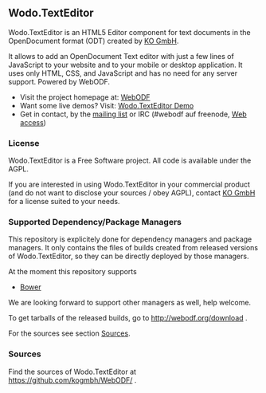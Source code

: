 ## Wodo.TextEditor

Wodo.TextEditor is an HTML5 Editor component for text documents in the OpenDocument format (ODT) created by [KO GmbH](http://kogmbh.com).

It allows to add an OpenDocument Text editor with just a few lines of JavaScript to your website and to your mobile or desktop application.
It uses only HTML, CSS, and JavaScript and has no need for any server support. Powered by WebODF.

* Visit the project homepage at: [WebODF](http://webodf.org)
* Want some live demos? Visit: [Wodo.TextEditor Demo](http://webodf.org/demo/)
* Get in contact, by the [mailing list](https://lists.opendocsociety.org/mailman/listinfo/webodf) or IRC (#webodf auf freenode, [Web access](http://webchat.freenode.net/?nick=webodfcurious_gh&channels=webodf))

### License

Wodo.TextEditor is a Free Software project. All code is available under the AGPL.

If you are interested in using Wodo.TextEditor in your commercial product
(and do not want to disclose your sources / obey AGPL),
contact [KO GmbH](http://kogmbh.com) for a license suited to your needs.


### Supported Dependency/Package Managers

This repository is explicitely done for dependency managers and package managers.
It only contains the files of builds created from released versions of Wodo.TextEditor, so
they can be directly deployed by those managers.

At the moment this repository supports
* [Bower](http://bower.io/)

We are looking forward to support other managers as well, help welcome.

To get tarballs of the released builds, go to http://webodf.org/download .

For the sources see section [Sources](#Sources).


### Sources

Find the sources of Wodo.TextEditor at https://github.com/kogmbh/WebODF/ .
